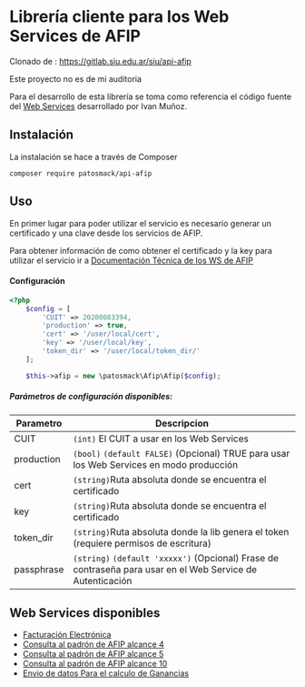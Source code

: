 # Librería cliente para los Web Services de AFIP

Clonado de : https://gitlab.siu.edu.ar/siu/api-afip

Este proyecto no es de mi auditoria

Para el desarrollo de esta librería se toma como referencia el código fuente del [Web Services](https://github.com/ivanalemunioz/afip.php) desarrollado por Ivan Muñoz.

## Instalación
La instalación se hace a través de Composer
```
composer require patosmack/api-afip
```
## Uso

En primer lugar para poder utilizar el servicio es necesario generar un certificado y una clave desde los servicios de AFIP.

Para obtener información de como obtener el certificado y la key para utilizar el servicio ir a [Documentación Técnica de los WS de AFIP](http://www.afip.gob.ar/ws/documentacion/default.asp)

#### Configuración
```php
<?php
    $config = [
        'CUIT' => 20200083394,
        'production' => true,
        'cert' => '/user/local/cert',
        'key' => '/user/local/key',
        'token_dir' => '/user/local/token_dir/'
    ];

    $this->afip = new \patosmack\Afip\Afip($config);
```

##### Parámetros de configuración disponibles: 

| Parametro     | Descripcion   |
| ------------- | ------------- | 
| CUIT          | `(int)` El CUIT a usar en los Web Services |
| production    | `(bool)` `(default FALSE)` (Opcional) TRUE para usar los Web Services en modo producción |
| cert          | `(string)`Ruta absoluta donde se encuentra el certificado |
| key           | `(string)`Ruta absoluta donde se encuentra el certificado |
| token_dir     | `(string)`Ruta absoluta donde la lib genera el token (requiere permisos de escritura) |
| passphrase    | `(string)` `(default 'xxxxx')` (Opcional) Frase de contraseña para usar en el Web Service de Autenticación |


## Web Services disponibles
- [Facturación Electrónica](doc/ws_factura_electronica.md)
- [Consulta al padrón de AFIP alcance 4](doc/ws_sr_padron_a4.md)
- [Consulta al padrón de AFIP alcance 5](doc/ws_sr_padron_a5.md)
- [Consulta al padrón de AFIP alcance 10](doc/ws_sr_padron_a10.md)
- [Envio de datos Para el calculo de Ganancias](doc/ws_wsddjj.md)


